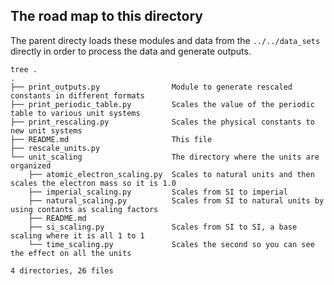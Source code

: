 
## The road map to this directory

The parent directy loads these modules and data from the ```../../data_sets``` directly in order to process the data and generate outputs.


```
tree .
.
├── print_outputs.py                Module to generate rescaled constants in different formats
├── print_periodic_table.py         Scales the value of the periodic table to various unit systems
├── print_rescaling.py              Scales the physical constants to new unit systems
├── README.md                       This file
├── rescale_units.py
└── unit_scaling                    The directory where the units are organized
    ├── atomic_electron_scaling.py  Scales to natural units and then scales the electron mass so it is 1.0
    ├── imperial_scaling.py         Scales from SI to imperial
    ├── natural_scaling.py          Scales from SI to natural units by using contants as scaling factors
    ├── README.md
    ├── si_scaling.py               Scales from SI to SI, a base scaling where it is all 1 to 1
    └── time_scaling.py             Scales the second so you can see the effect on all the units

4 directories, 26 files
```

